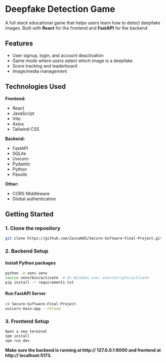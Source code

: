 # Deepfake Detection Game

A full stack educational game that helps users learn how to detect deepfake images. Built with **React** for the frontend and **FastAPI** for the backend

## Features

- User signup, login, and account deactivation
- Game mode where users select which image is a deepfake
- Score tracking and leaderboard
- Image/media management

## Technologies Used

**Frontend:**
- React
- JavaScript
- Vite
- Axios
- Tailwind CSS

**Backend:**
- FastAPI
- SQLite
- Uvicorn
- Pydantic
- Python
- Passlib

**Other:**
- CORS Middleware
- Global authentication

## Getting Started

### 1. Clone the repository
```bash
git clone https://github.com/ZainaK05/Secure-Software-Final-Project.git 
```

### 2. Backend Setup
#### Install Python packages

```bash
python -m venv venv
source venv/bin/activate  # On Windows use: venv\Scripts\activate
pip install -r requirements.txt
```

#### Run FastAPI Server
```bash
cd Secure-Software-Final-Project
uvicorn main:app --reload
```

### 3. Frontend Setup
```bash
Open a new terminal
npm install
npm run dev
```
**Make sure the backend is running at http:// 127.0.0.1:8000 and frontend at http:// localhost:5173.**
